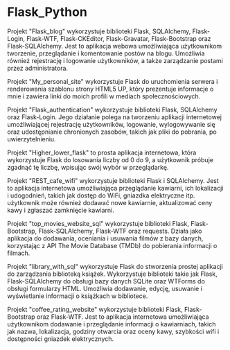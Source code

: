 # Flask_Python

Projekt "Flask_blog" wykorzystuje biblioteki Flask, SQLAlchemy, Flask-Login, Flask-WTF, Flask-CKEditor, Flask-Gravatar, Flask-Bootstrap oraz Flask-SQLAlchemy. Jest to aplikacja webowa umożliwiająca użytkownikom tworzenie, przeglądanie i komentowanie postów na blogu. Umożliwia również rejestrację i logowanie użytkowników, a także zarządzanie postami przez administratora.


Projekt "My_personal_site" wykorzystuje Flask do uruchomienia serwera i renderowania szablonu strony HTML5 UP, który prezentuje informacje o mnie i zawiera linki do moich profili w mediach społecznościowych.


Projekt "Flask_authentication" wykorzystuje biblioteki Flask, SQLAlchemy oraz Flask-Login. Jego działanie polega na tworzeniu aplikacji internetowej umożliwiającej rejestrację użytkowników, logowanie, wylogowywanie się oraz udostępnianie chronionych zasobów, takich jak pliki do pobrania, po uwierzytelnieniu.


Projekt "Higher_lower_flask" to prosta aplikacja internetowa, która wykorzystuje Flask do losowania liczby od 0 do 9, a użytkownik próbuje zgadnąć tę liczbę, wpisując swój wybór w przeglądarkę.


Projekt "REST_cafe_wifi" wykorzystuje biblioteki Flask i SQLAlchemy. Jest to aplikacja internetowa umożliwiająca przeglądanie kawiarni, ich lokalizacji i udogodnień, takich jak dostęp do WiFi, gniazdka elektryczne itp. użytkownik może również dodawać nowe kawiarnie, aktualizować ceny kawy i zgłaszać zamknięcie kawiarni.


Projekt "top_movies_website_sql" wykorzystuje biblioteki Flask, Flask-Bootstrap, Flask-SQLAlchemy, Flask-WTF oraz requests. Działa jako aplikacja do dodawania, oceniania i usuwania filmów z bazy danych, korzystając z API The Movie Database (TMDb) do pobierania informacji o filmach.


Projekt "library_with_sql" wykorzystuje Flask do stworzenia prostej aplikacji do zarządzania biblioteką książek. Wykorzystuje biblioteki takie jak Flask, Flask-SQLAlchemy do obsługi bazy danych SQLite oraz WTForms do obsługi formularzy HTML. Umożliwia dodawanie, edycję, usuwanie i wyświetlanie informacji o książkach w bibliotece.


Projekt "coffee_rating_website" wykorzystuje biblioteki Flask, Flask-Bootstrap oraz Flask-WTF. Jest to aplikacja internetowa umożliwiająca użytkownikom dodawanie i przeglądanie informacji o kawiarniach, takich jak nazwa, lokalizacja, godziny otwarcia oraz oceny kawy, szybkości wifi i dostępności gniazdek elektrycznych.
